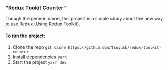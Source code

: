 ### "Redux Tookit Counter"

Though the generic name, this project is a simple study about the new way to use Redux (Using Redux Toolkit).

#### To run the project: 
1. Clone the repo
  `git clone https://github.com/tsuyusk/redux-toolkit-counter`
2. Install dependencies
  `yarn`
3. Start the project
  `yarn dev`